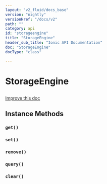 ```yaml
---
layout: "v2_fluid/docs_base"
version: "nightly"
versionHref: "/docs/v2"
path: ""
category: api
id: "storageengine"
title: "StorageEngine"
header_sub_title: "Ionic API Documentation"
doc: "StorageEngine"
docType: "class"

---
```










<h1 class="api-title">
<a class="anchor" name="storage-engine" href="#storage-engine"></a>

StorageEngine






</h1>

<a class="improve-v2-docs" href="http://github.com/driftyco/ionic/edit/2.0//ionic/platform/storage/storage.ts#L61">
Improve this doc
</a>







<!-- @usage tag -->


<!-- @property tags -->



<!-- instance methods on the class -->

<h2><a class="anchor" name="instance-methods" href="#instance-methods"></a>Instance Methods</h2>

<div id="get"></div>

<h3>
<a class="anchor" name="get" href="#get"></a>
<code>get()</code>
  

</h3>












<div id="set"></div>

<h3>
<a class="anchor" name="set" href="#set"></a>
<code>set()</code>
  

</h3>












<div id="remove"></div>

<h3>
<a class="anchor" name="remove" href="#remove"></a>
<code>remove()</code>
  

</h3>












<div id="query"></div>

<h3>
<a class="anchor" name="query" href="#query"></a>
<code>query()</code>
  

</h3>












<div id="clear"></div>

<h3>
<a class="anchor" name="clear" href="#clear"></a>
<code>clear()</code>
  

</h3>










<!-- related link --><!-- end content block -->


<!-- end body block -->

